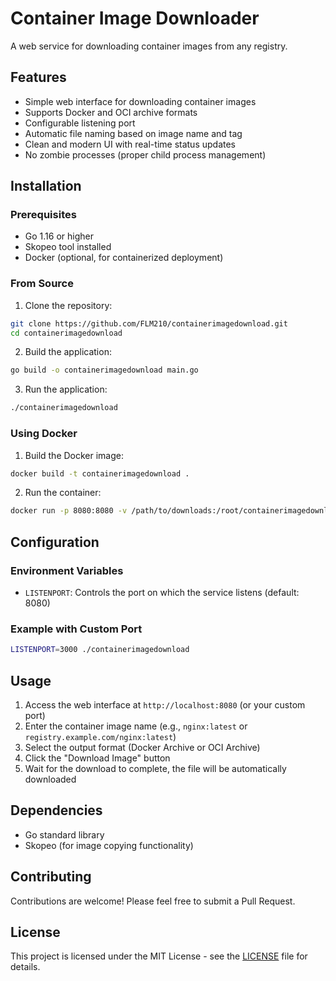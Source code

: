 # Container Image Downloader

A web service for downloading container images from any registry.

## Features

- Simple web interface for downloading container images
- Supports Docker and OCI archive formats
- Configurable listening port
- Automatic file naming based on image name and tag
- Clean and modern UI with real-time status updates
- No zombie processes (proper child process management)

## Installation

### Prerequisites
- Go 1.16 or higher
- Skopeo tool installed
- Docker (optional, for containerized deployment)

### From Source

1. Clone the repository:
```bash
git clone https://github.com/FLM210/containerimagedownload.git
cd containerimagedownload
```

2. Build the application:
```bash
go build -o containerimagedownload main.go
```

3. Run the application:
```bash
./containerimagedownload
```

### Using Docker

1. Build the Docker image:
```bash
docker build -t containerimagedownload .
```

2. Run the container:
```bash
docker run -p 8080:8080 -v /path/to/downloads:/root/containerimagedownload containerimagedownload
```

## Configuration

### Environment Variables

- `LISTENPORT`: Controls the port on which the service listens (default: 8080)

### Example with Custom Port

```bash
LISTENPORT=3000 ./containerimagedownload
```

## Usage

1. Access the web interface at `http://localhost:8080` (or your custom port)
2. Enter the container image name (e.g., `nginx:latest` or `registry.example.com/nginx:latest`)
3. Select the output format (Docker Archive or OCI Archive)
4. Click the "Download Image" button
5. Wait for the download to complete, the file will be automatically downloaded

## Dependencies

- Go standard library
- Skopeo (for image copying functionality)

## Contributing

Contributions are welcome! Please feel free to submit a Pull Request.

## License

This project is licensed under the MIT License - see the [LICENSE](LICENSE) file for details.
